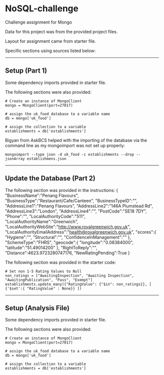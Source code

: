 # NoSQL-challenge
Challenge assignment for Mongo

Data for this project was from the provided project files.

Layout for assignment came from starter file.

Specific sections using sources listed below:

--------------------------------------------------
Setup (Part 1)
--------------------------------------------------

Some dependency imports provided in starter file.

The following sections were also provided:

    # Create an instance of MongoClient
    mongo = MongoClient(port=27017)

    # assign the uk_food database to a variable name
    db = mongo['uk_food']

    # assign the collection to a variable
    establishments = db['establishments']

Bigyan from AskBCS helped with the importing of the database via the command line as my mongoimport was not set up properly:

    mongoimport --type json -d uk_food -c establishments --drop --jsonArray establishmens.json

--------------------------------------------------
Update the Database (Part 2)
--------------------------------------------------    

The following section was provided in the instructions:
    {
        "BusinessName":"Penang Flavours",
        "BusinessType":"Restaurant/Cafe/Canteen",
        "BusinessTypeID":"",
        "AddressLine1":"Penang Flavours",
        "AddressLine2":"146A Plumstead Rd",
        "AddressLine3":"London",
        "AddressLine4":"",
        "PostCode":"SE18 7DY",
        "Phone":"",
        "LocalAuthorityCode":"511",
        "LocalAuthorityName":"Greenwich",
        "LocalAuthorityWebSite":"http://www.royalgreenwich.gov.uk",
        "LocalAuthorityEmailAddress":"health@royalgreenwich.gov.uk",
        "scores":{
            "Hygiene":"",
            "Structural":"",
            "ConfidenceInManagement":""
        },
        "SchemeType":"FHRS",
        "geocode":{
            "longitude":"0.08384000",
            "latitude":"51.49014200"
        },
        "RightToReply":"",
        "Distance":4623.9723280747176,
        "NewRatingPending":True
    }

The following section was provided in the starter code:

    # Set non 1-5 Rating Values to Null
    non_ratings = ["AwaitingInspection", "Awaiting Inspection", "AwaitingPublication", "Pass", "Exempt"]
    establishments.update_many({"RatingValue": {"$in": non_ratings}}, [ {'$set':{ "RatingValue" : None}} ])

--------------------------------------------------
Setup (Analysis File)
--------------------------------------------------

Some dependency imports provided in starter file.

The following sections were also provided:

    # Create an instance of MongoClient
    mongo = MongoClient(port=27017)

    # assign the uk_food database to a variable name
    db = mongo['uk_food']

    # assign the collection to a variable
    establishments = db['establishments']


